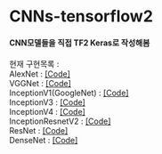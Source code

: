 <h1>
CNNs-tensorflow2
</h1>

<h4>
CNN모델들을 직접 TF2 Keras로 작성해봄
</h4> 

현재 구현목록 :  
AlexNet : [[Code]](https://github.com/dslisleedh/CNNs-tensorflow2/blob/main/1AlexNet/Alexnet.ipynb)  
VGGNet  : [[Code]](https://github.com/dslisleedh/CNNs-tensorflow2/tree/main/2VGGNet)  
InceptionV1(GoogleNet) : [[Code]](https://github.com/dslisleedh/CNNs-tensorflow2/blob/main/3Inception/InceptionV1(GoogleNet).ipynb)  
InceptionV3 : [[Code]](https://github.com/dslisleedh/CNNs-tensorflow2/blob/main/3Inception/InceptionV3.ipynb)  
InceptionV4 : [[Code]](https://github.com/dslisleedh/CNNs-tensorflow2/blob/main/3Inception/InceptionV4.ipynb)  
InceptionResnetV2 : [[Code]](https://github.com/dslisleedh/CNNs-tensorflow2/blob/main/3Inception/InceptionResV2.ipynb)  
ResNet : [[Code]](https://github.com/dslisleedh/CNNs-tensorflow2/blob/main/4ResNet/ResNet.ipynb)  
DenseNet : [[Code]](https://github.com/dslisleedh/CNNs-tensorflow2/blob/main/5DenseNet/DenseNet.ipynb)  
